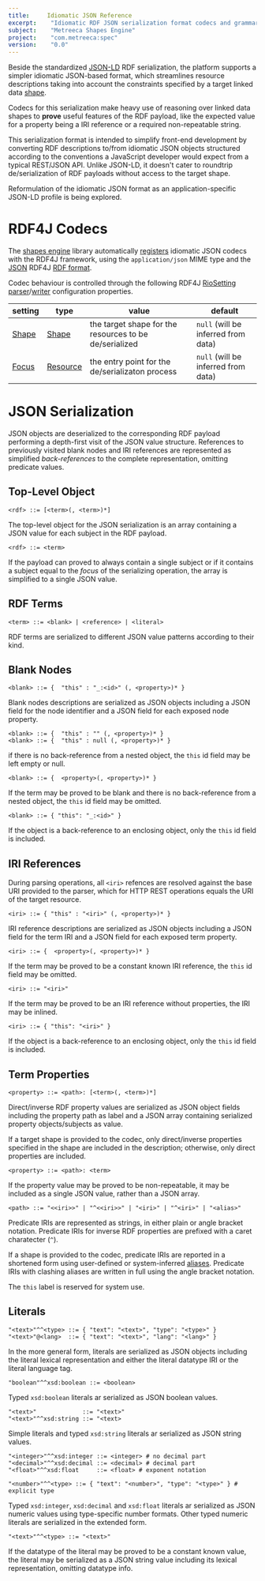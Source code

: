 ```yaml
---
title:     Idiomatic JSON Reference
excerpt:    "Idiomatic RDF JSON serialization format codecs and grammar"
subject:    "Metreeca Shapes Engine"
project:    "com.metreeca:spec"
version:    "0.0"
---
```


Beside the standardized  [JSON-LD](https://www.w3.org/TR/json-ld/) RDF serialization, the platform supports a simpler idiomatic JSON-based format, which streamlines resource descriptions taking into account the constraints specified by a target linked data [shape](spec-language#shapes).

Codecs for this serialization make heavy use of reasoning over linked data shapes to **prove** useful features of the RDF payload, like the expected value for a property being a IRI reference or a required non-repeatable string.

<p class="note">This serialization format is intended to simplify front-end development by converting RDF descriptions to/from idiomatic JSON objects structured according to the conventions a JavaScript developer would expect from a typical REST/JSON API. Unlike JSON-LD,  it doesn't cater to roundtrip de/serialization of RDF payloads without access to the target shape.</p>

<p class="note">Reformulation of the idiomatic JSON format as an application-specific JSON-LD profile is being explored.</p>

# RDF4J Codecs

The [shapes engine](/#module=Shapes%20Engine) library automatically [registers](http://docs.rdf4j.org/javadoc/latest/org/eclipse/rdf4j/common/lang/service/ServiceRegistry.html)  idiomatic JSON codecs with the RDF4J framework, using the `application/json` MIME type and the [JSON](../javadocs/com/metreeca/spec/codecs/JSONAdapter.html) RDF4J [RDF format](http://docs.rdf4j.org/javadoc/latest/org/eclipse/rdf4j/rio/RDFFormat.html).

Codec behaviour is controlled through the following  RDF4J [RioSetting](http://docs.rdf4j.org/javadoc/latest/org/eclipse/rdf4j/rio/RioSetting.html) [parser](http://docs.rdf4j.org/javadoc/latest/org/eclipse/rdf4j/rio/RDFParser.html#set-org.eclipse.rdf4j.rio.RioSetting-T-)/[writer](http://docs.rdf4j.org/javadoc/latest/org/eclipse/rdf4j/rio/RDFWriter.html#set-org.eclipse.rdf4j.rio.RioSetting-T-) configuration properties.

| setting                                  | type                                     | value                                    | default                             |
| ---------------------------------------- | ---------------------------------------- | ---------------------------------------- | ----------------------------------- |
| [Shape](../javadocs/com/metreeca/spec/codecs/JSONAdapter.html#Shape) | [Shape](../javadocs/com/metreeca/spec/shape) | the target shape for the resources to be de/serialized | `null` (will be inferred from data) |
| [Focus](../javadocs/com/metreeca/spec/codecs/JSONAdapter.html#Focus) | [Resource](http://docs.rdf4j.org/javadoc/latest/org/eclipse/rdf4j/model/Resource.html) | the entry point for the de/serializaton process | `null` (will be inferred from data) |

# JSON Serialization

JSON objects are deserialized to the corresponding RDF payload performing a depth-first visit of the JSON value structure. References to previously visited blank nodes and IRI references are represented as simplified *back-references* to the complete representation, omitting predicate values.

## Top-Level Object

```
<rdf> ::= [<term>(, <term>)*]
```

The top-level object for the JSON serialization is an array containing a JSON value for each subject in the RDF payload.

	<rdf> ::= <term>

If the payload can proved to always contain a single subject or if it contains a subject equal to the *focus* of the serializing operation, the array is simplified to a single JSON value.

## RDF Terms

```
<term> ::= <blank> | <reference> | <literal>
```

RDF terms are serialized to different JSON value patterns according to their kind.

## Blank Nodes

	<blank> ::= {  "this" : "_:<id>" (, <property>)* }

Blank nodes descriptions are serialized as JSON objects including a JSON field for the node identifier and a JSON field for each exposed node property.

```
<blank> ::= {  "this" : "" (, <property>)* }
<blank> ::= {  "this" : null (, <property>)* }
```

if there is no back-reference from a nested object, the `this` id field may be left empty or null.

```
<blank> ::= {  <property>(, <property>)* }
```

If the term may be proved to be blank and there is no back-reference from a nested object, the `this` id field may be omitted.

```
<blank> ::= { "this": "_:<id>" }
```

If the object is a back-reference to an enclosing object, only the `this` id field is included.

## IRI References

During parsing operations, all `<iri>` refences are resolved against the base URI provided to the parser, which for HTTP REST operations equals the URI of the target resource.

```
<iri> ::= { "this" : "<iri>" (, <property>)* }
```

IRI reference descriptions are serialized as JSON objects including a JSON field for the term IRI and a JSON field for each exposed term property.

```
<iri> ::= {  <property>(, <property>)* }
```

If the term may be proved to be a constant known IRI reference, the `this` id field may be omitted.

```
<iri> ::= "<iri>"
```

If the term may be proved to be an IRI reference without properties, the IRI may be inlined.

```
<iri> ::= { "this": "<iri>" }
```

If the object is a back-reference to an enclosing object, only the `this` id field is included.

## Term Properties

```
<property> ::= <path>: [<term>(, <term>)*]
```

Direct/inverse RDF property values are serialized as JSON object fields including the property path as label and a JSON array containing serialized property objects/subjects as value.

If a target shape is provided to the codec, only direct/inverse properties specified in the shape are included in the description; otherwise,  only direct properties are included.

```
<property> ::= <path>: <term>
```

If  the property value may be proved to be non-repeatable, it may be included as a single JSON value, rather than a JSON array.


	<path> ::= "<<iri>>" | "^<<iri>>" | "<iri>" | "^<iri>" | "<alias>"

Predicate IRIs are represented as strings, in either plain or angle bracket notation. Predicate IRIs for inverse RDF properties are prefixed with a caret charatecter (`^`).

If a shape is provided to the codec, predicate IRIs are reported in a shortened form using user-defined or system-inferred  [aliases](spec-language#annotations). Predicate IRIs with clashing aliases are written in full using the angle bracket notation.

The `this` label is reserved for system use.

## Literals

```
"<text>"^^<type> ::= { "text": "<text>", "type": "<type>" }
"<text>"@<lang>  ::= { "text": "<text>", "lang": "<lang>" }
```

In the more general form, literals are serialized as JSON objects including the literal lexical representation and either the literal datatype IRI or the literal language tag.

```
"boolean"^^xsd:boolean ::= <boolean>
```

Typed `xsd:boolean` literals ar serialized as JSON boolean values.

```
"<text>"             ::= "<text>"
"<text>"^^xsd:string ::= "<text>
```

Simple literals and typed `xsd:string` literals ar serialized as JSON string values.

```
"<integer>"^^xsd:integer ::= <integer> # no decimal part
"<decimal>"^^xsd:decimal ::= <decimal> # decimal part
"<float>"^^xsd:float     ::= <float> # exponent notation

"<number>"^^<type> ::= { "text": "<number>", "type": "<type>" } # explicit type
```

Typed `xsd:integer`, `xsd:decimal` and `xsd:float` literals ar serialized as JSON numeric values using type-specific number formats. Other typed numeric literals are serialized in the extended form.

	"<text>"^^<type> ::= "<text>"

If the datatype of the literal may be proved to be a constant known value, the literal may be serialized as a JSON string value including its lexical representation, omitting datatype info.
